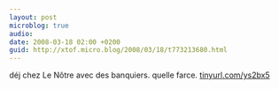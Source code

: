 ```yaml
---
layout: post
microblog: true
audio: 
date: 2008-03-18 02:00 +0200
guid: http://xtof.micro.blog/2008/03/18/t773213680.html
---
```

déj chez Le Nôtre avec des banquiers. quelle farce. [tinyurl.com/ys2bx5](http://tinyurl.com/ys2bx5)
